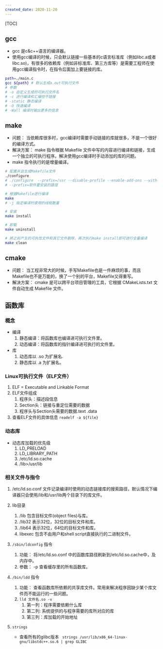 ```yaml
---
created_date: 2020-11-20
---
```


[TOC]

## gcc

- gcc 是c&c++语言的编译器。
- 使用gcc编译的时候，只会默认链接一些基本的c语言标准库（例如libc.a或者libc.so)，有很多的依赖库（例如非标准库、第三方库等）是需要工程师在使用gcc编译指令时，在指令后面加上要链接的库。

```bash
path=./main.c
gcc ${path} # 默认生成a.out可执行文件
# 参数
# -o 自定义生成的可执行文件名
# -c 进行编译和汇编但不链接
# -static 静态编译
# -O 快速编译
# -Wall 编译时输出更多的信息
```

## make

- 问题： 当依赖库很多时，gcc编译时需要手动链接的库就很多，不是一个很好的编译方式。
- 解决方案： make 指令根据 Makefile 文件中写的内容进行编译和链接，生成一个独立的可执行程序。解决使用gcc编译时手动添加的库的问题。
- make 指令执行的是增量编译。

```bash
# 配置并且生成Makefile文件
./configure
# ./configure  --prefix=/usr --disable-profile --enable-add-ons --with-headers=/usr/include --with-binutils=/usr/bin
# --prefix=软件要安装的路径

# 根据Makefile进行编译 
make
# -j 指定编译时使用的线程数量

# 安装
make install

# 卸载
make uninstall

# 將之前产生的可执性文件和其它文件删除，再次执行make install即可进行全量编译
make clean 
```

## cmake

- 问题： 当工程非常大的时候，手写Makefile也是一件麻烦的事，而且Makefile也不是万能的，换了一个别的平台，Makefile又得重写。
- 解决方案： cmake 是可以跨平台项目管理的工具，它根据 CMakeLists.txt 文件自动生成 Makefile 文件。

## 函数库

### 概念

- 编译
  1. 静态编译：将函数库也编译进可执行文件里。
  2. 动态编译：将函数库的指针编译进可执行的文件里。
- 库
  1. 动态库以 .so 为扩展名.
  2. 静态库以 .a 为扩展名。

### Linux可执行文件（ELF文件）

1. ELF = Executable and Linkable Format
2. ELF文件组成
   1. 程序头：描述段信息
   2. Section头：链接与重定位需要的数据
   3. 程序头与Section头需要的数据.text .data
3. 查看ELF文件的具体信息 `readelf -a ${file}`

### 动态库

- 动态库加载的优先级
  1. LD_PRELOAD
  2. LD_LIBRARY_PATH
  3. /etc/ld.so.cache
  4. /lib>/usr/lib

### 相关文件与指令

1. /etc/ld.so.conf 文件记录编译时使用的动态链接库的搜索路径，默认情况下编译器只会使用/lib和/usr/lib两个目录下的库文件。

2. lib目录

   1. /lib 包含目标文件(object files)与库。
   2. /lib32 表示32位，32位的目标文件和库。
   3. /lib64 表示32位，64位的目标文件和库。
   4. libexec 包含不由用户和shell script直接执行的二进制文件。

3. `/sbin/ldconfig` 指令

   1. 功能： 将/etc/ld.so.conf 中的函数库路径刷新到/etc/ld.so.cache中，及内存中。
   2. 参数： -p 查看缓存里的所有函数库。

4. `/bin/ldd` 指令

   1. 功能： 查看函数库所依赖的共享库文件。常用来解决程序因缺少某个库文件而不能运行的一些问题。
   2. `lld 文件名.so -v`
      1. 第一列：程序需要依赖什么库
      2. 第二列: 系统提供的与程序需要的库所对应的库
      3. 第三列：库加载的开始地址

5. `strings `

   - 查看所有的glibc版本 ` strings /usr/lib/x86_64-linux-gnu/libstdc++.so.6 | grep GLIBC`

